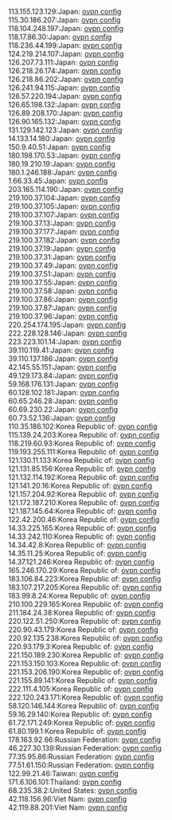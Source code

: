 113.155.123.129:Japan: [ovpn config](vpn/113_155_123_129.ovpn)  
115.30.186.207:Japan: [ovpn config](vpn/115_30_186_207.ovpn)  
118.104.248.197:Japan: [ovpn config](vpn/118_104_248_197.ovpn)  
118.17.86.30:Japan: [ovpn config](vpn/118_17_86_30.ovpn)  
118.236.44.199:Japan: [ovpn config](vpn/118_236_44_199.ovpn)  
124.219.214.107:Japan: [ovpn config](vpn/124_219_214_107.ovpn)  
126.207.73.111:Japan: [ovpn config](vpn/126_207_73_111.ovpn)  
126.218.26.174:Japan: [ovpn config](vpn/126_218_26_174.ovpn)  
126.218.86.202:Japan: [ovpn config](vpn/126_218_86_202.ovpn)  
126.241.94.115:Japan: [ovpn config](vpn/126_241_94_115.ovpn)  
126.57.220.194:Japan: [ovpn config](vpn/126_57_220_194.ovpn)  
126.65.198.132:Japan: [ovpn config](vpn/126_65_198_132.ovpn)  
126.89.208.170:Japan: [ovpn config](vpn/126_89_208_170.ovpn)  
126.90.165.132:Japan: [ovpn config](vpn/126_90_165_132.ovpn)  
131.129.142.123:Japan: [ovpn config](vpn/131_129_142_123.ovpn)  
14.133.14.180:Japan: [ovpn config](vpn/14_133_14_180.ovpn)  
150.9.40.51:Japan: [ovpn config](vpn/150_9_40_51.ovpn)  
180.198.170.53:Japan: [ovpn config](vpn/180_198_170_53.ovpn)  
180.19.210.19:Japan: [ovpn config](vpn/180_19_210_19.ovpn)  
180.1.246.188:Japan: [ovpn config](vpn/180_1_246_188.ovpn)  
1.66.33.45:Japan: [ovpn config](vpn/1_66_33_45.ovpn)  
203.165.114.190:Japan: [ovpn config](vpn/203_165_114_190.ovpn)  
219.100.37.104:Japan: [ovpn config](vpn/219_100_37_104.ovpn)  
219.100.37.105:Japan: [ovpn config](vpn/219_100_37_105.ovpn)  
219.100.37.107:Japan: [ovpn config](vpn/219_100_37_107.ovpn)  
219.100.37.13:Japan: [ovpn config](vpn/219_100_37_13.ovpn)  
219.100.37.177:Japan: [ovpn config](vpn/219_100_37_177.ovpn)  
219.100.37.182:Japan: [ovpn config](vpn/219_100_37_182.ovpn)  
219.100.37.19:Japan: [ovpn config](vpn/219_100_37_19.ovpn)  
219.100.37.31:Japan: [ovpn config](vpn/219_100_37_31.ovpn)  
219.100.37.49:Japan: [ovpn config](vpn/219_100_37_49.ovpn)  
219.100.37.51:Japan: [ovpn config](vpn/219_100_37_51.ovpn)  
219.100.37.55:Japan: [ovpn config](vpn/219_100_37_55.ovpn)  
219.100.37.58:Japan: [ovpn config](vpn/219_100_37_58.ovpn)  
219.100.37.86:Japan: [ovpn config](vpn/219_100_37_86.ovpn)  
219.100.37.87:Japan: [ovpn config](vpn/219_100_37_87.ovpn)  
219.100.37.96:Japan: [ovpn config](vpn/219_100_37_96.ovpn)  
220.254.174.195:Japan: [ovpn config](vpn/220_254_174_195.ovpn)  
222.228.128.146:Japan: [ovpn config](vpn/222_228_128_146.ovpn)  
223.223.101.14:Japan: [ovpn config](vpn/223_223_101_14.ovpn)  
39.110.119.41:Japan: [ovpn config](vpn/39_110_119_41.ovpn)  
39.110.137.186:Japan: [ovpn config](vpn/39_110_137_186.ovpn)  
42.145.55.151:Japan: [ovpn config](vpn/42_145_55_151.ovpn)  
49.129.173.84:Japan: [ovpn config](vpn/49_129_173_84.ovpn)  
59.168.176.131:Japan: [ovpn config](vpn/59_168_176_131.ovpn)  
60.128.102.181:Japan: [ovpn config](vpn/60_128_102_181.ovpn)  
60.65.246.28:Japan: [ovpn config](vpn/60_65_246_28.ovpn)  
60.69.230.22:Japan: [ovpn config](vpn/60_69_230_22.ovpn)  
60.73.52.136:Japan: [ovpn config](vpn/60_73_52_136.ovpn)  
110.35.186.102:Korea Republic of: [ovpn config](vpn/110_35_186_102.ovpn)  
115.139.24.203:Korea Republic of: [ovpn config](vpn/115_139_24_203.ovpn)  
118.219.60.93:Korea Republic of: [ovpn config](vpn/118_219_60_93.ovpn)  
119.193.255.111:Korea Republic of: [ovpn config](vpn/119_193_255_111.ovpn)  
121.130.11.133:Korea Republic of: [ovpn config](vpn/121_130_11_133.ovpn)  
121.131.85.156:Korea Republic of: [ovpn config](vpn/121_131_85_156.ovpn)  
121.132.114.192:Korea Republic of: [ovpn config](vpn/121_132_114_192.ovpn)  
121.141.20.16:Korea Republic of: [ovpn config](vpn/121_141_20_16.ovpn)  
121.157.204.92:Korea Republic of: [ovpn config](vpn/121_157_204_92.ovpn)  
121.172.187.210:Korea Republic of: [ovpn config](vpn/121_172_187_210.ovpn)  
121.187.145.64:Korea Republic of: [ovpn config](vpn/121_187_145_64.ovpn)  
122.42.200.46:Korea Republic of: [ovpn config](vpn/122_42_200_46.ovpn)  
14.33.225.165:Korea Republic of: [ovpn config](vpn/14_33_225_165.ovpn)  
14.33.242.110:Korea Republic of: [ovpn config](vpn/14_33_242_110.ovpn)  
14.34.42.8:Korea Republic of: [ovpn config](vpn/14_34_42_8.ovpn)  
14.35.11.25:Korea Republic of: [ovpn config](vpn/14_35_11_25.ovpn)  
14.37.121.246:Korea Republic of: [ovpn config](vpn/14_37_121_246.ovpn)  
165.246.170.29:Korea Republic of: [ovpn config](vpn/165_246_170_29.ovpn)  
183.106.84.223:Korea Republic of: [ovpn config](vpn/183_106_84_223.ovpn)  
183.107.217.205:Korea Republic of: [ovpn config](vpn/183_107_217_205.ovpn)  
183.99.8.24:Korea Republic of: [ovpn config](vpn/183_99_8_24.ovpn)  
210.100.229.165:Korea Republic of: [ovpn config](vpn/210_100_229_165.ovpn)  
211.184.24.38:Korea Republic of: [ovpn config](vpn/211_184_24_38.ovpn)  
220.122.51.250:Korea Republic of: [ovpn config](vpn/220_122_51_250.ovpn)  
220.90.43.179:Korea Republic of: [ovpn config](vpn/220_90_43_179.ovpn)  
220.92.135.238:Korea Republic of: [ovpn config](vpn/220_92_135_238.ovpn)  
220.93.179.3:Korea Republic of: [ovpn config](vpn/220_93_179_3.ovpn)  
221.150.189.230:Korea Republic of: [ovpn config](vpn/221_150_189_230.ovpn)  
221.153.150.103:Korea Republic of: [ovpn config](vpn/221_153_150_103.ovpn)  
221.153.206.190:Korea Republic of: [ovpn config](vpn/221_153_206_190.ovpn)  
221.155.89.141:Korea Republic of: [ovpn config](vpn/221_155_89_141.ovpn)  
222.111.4.105:Korea Republic of: [ovpn config](vpn/222_111_4_105.ovpn)  
222.120.243.171:Korea Republic of: [ovpn config](vpn/222_120_243_171.ovpn)  
58.120.146.144:Korea Republic of: [ovpn config](vpn/58_120_146_144.ovpn)  
59.16.29.140:Korea Republic of: [ovpn config](vpn/59_16_29_140.ovpn)  
61.72.171.249:Korea Republic of: [ovpn config](vpn/61_72_171_249.ovpn)  
61.80.199.1:Korea Republic of: [ovpn config](vpn/61_80_199_1.ovpn)  
178.163.92.66:Russian Federation: [ovpn config](vpn/178_163_92_66.ovpn)  
46.227.30.139:Russian Federation: [ovpn config](vpn/46_227_30_139.ovpn)  
77.35.95.86:Russian Federation: [ovpn config](vpn/77_35_95_86.ovpn)  
77.51.61.150:Russian Federation: [ovpn config](vpn/77_51_61_150.ovpn)  
122.99.21.46:Taiwan: [ovpn config](vpn/122_99_21_46.ovpn)  
171.6.106.101:Thailand: [ovpn config](vpn/171_6_106_101.ovpn)  
68.235.38.2:United States: [ovpn config](vpn/68_235_38_2.ovpn)  
42.118.156.96:Viet Nam: [ovpn config](vpn/42_118_156_96.ovpn)  
42.119.88.201:Viet Nam: [ovpn config](vpn/42_119_88_201.ovpn)  
